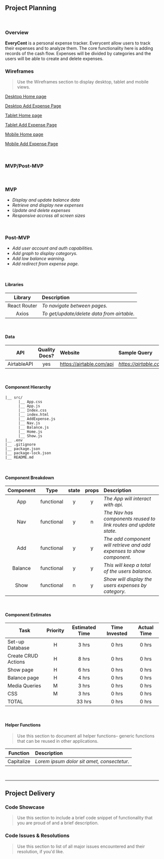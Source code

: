 ## Project Planning

<br>

### Overview

**EveryCent** is a personal expense tracker. Everycent allow users to track their expenses and to analyze them. The core functionality here is adding records of the cash flow. Expenses will be divided by categories and the users will be able to create and delete expenses.
<br>

### Wireframes

> Use the Wireframes section to display desktop, tablet and mobile views.

[Desktop Home page](https://i.imgur.com/CSJWExN.png)


[Desktop Add Expense Page](https://i.imgur.com/jJENF3U.png)


[Tablet Home page](https://i.imgur.com/xErtbAx.png)


[Tablet Add Expense Page](https://i.imgur.com/FWWGp8o.png)


[Mobile Home page](https://i.imgur.com/jkHwvh8.png)


[Mobile Add Expense Page](https://i.imgur.com/F5FXScX.png)



<br>

### MVP/Post-MVP

<br>

### MVP

- _Display and update balance data_
- _Retrieve and display new expenses_
- _Update and delete expenses_
- _Responsive accross all screen sizes_

<br>

### Post-MVP

- _Add user account and auth capabilities._
- _Add graph to display categorys._
- _Add low balance warning._
- _Add redirect from expense page._


<br>

#### Libraries


|     Library      | Description                                |
| :--------------: | :----------------------------------------- |
|   React Router   | _To navigate between pages._ |
|  Axios | _To get/update/delete data from airtable._ |


<br>

#### Data


|    API     | Quality Docs? | Website       | Sample Query                            |
| :--------: | :-----------: | :------------ | :-------------------------------------- |
| AirtableAPI |      yes      | https://airtable.com/api | _https://airtable.com/appqyiVOvBv6WBtX3/api/docs#curl/authentication_ |

<br>

#### Component Hierarchy

```
|__ src/
      |__ App.css
      |__ App.js
      |__ Index.css
      |__ index.html
      |__ AddExpense.js
      |__ Nav.js
      |__ Balance.js
      |__ Home.js
      |__ Show.js
|__ .env
|__ .gitignore
|__ package.json
|__ package-lock.json
|__ README.md
```

<br>

#### Component Breakdown


|  Component   |    Type    | state | props | Description                                                      |
| :----------: | :--------: | :---: | :---: | :--------------------------------------------------------------- |
|    App    | functional |   y   |   y   | _The App will interact with api._               |
|    Nav    | functional |   y   |   n   | _The Nav has components reused to link routes and update state._               |
|  Add  | functional |   y   |   y   | _The add component will retrieve and add expenses to show component._       |
|   Balance    |   functional    |   y   |   y   | _This will keep a total of the users balance._      |
|    Show      | functional |   n   |   y   | _Show will display the users expenses by category._                 |


<br>

#### Component Estimates

| Task                | Priority | Estimated Time | Time Invested | Actual Time |
| ------------------- | :------: | :------------: | :-----------: | :---------: |
| Set-up Database    |    H     |     3 hrs      |     0 hrs     |    0 hrs    |
| Create CRUD Actions |    H     |     8 hrs      |     0 hrs     |     0 hrs     |
| Show page    |    H     |     6 hrs      |     0 hrs     |    0 hrs    |
| Balance page |    H     |     4 hrs      |     0 hrs     |     0 hrs     |
| Media Queries    |    M     |     3 hrs      |     0 hrs     |    0 hrs    |
| CSS |    M     |     3 hrs      |     0 hrs     |     0 hrs     |
| TOTAL               |          |     33 hrs      |     0 hrs     |     0 hrs     |

<br>

#### Helper Functions

> Use this section to document all helper functions– generic functions that can be reused in other applications.

|  Function  | Description                                |
| :--------: | :----------------------------------------- |
| Capitalize | _Lorem ipsum dolor sit amet, consectetur._ |


<br>

***

## Project Delivery

### Code Showcase

> Use this section to include a brief code snippet of functionality that you are proud of and a brief description.

### Code Issues & Resolutions

> Use this section to list of all major issues encountered and their resolution, if you'd like.

